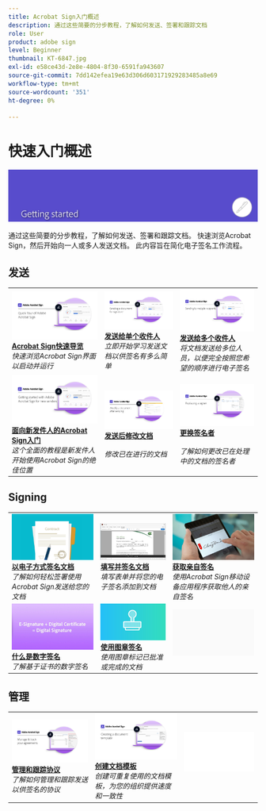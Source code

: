 ```yaml
---
title: Acrobat Sign入门概述
description: 通过这些简要的分步教程，了解如何发送、签署和跟踪文档
role: User
product: adobe sign
level: Beginner
thumbnail: KT-6847.jpg
exl-id: e58ce43d-2e8e-4804-8f30-6591fa943607
source-git-commit: 7dd142efea19e63d306d603171929283485a8e69
workflow-type: tm+mt
source-wordcount: '351'
ht-degree: 0%

---
```


# 快速入门概述

![签名入门图像](../assets/Hero-GettingStarted.png)

通过这些简要的分步教程，了解如何发送、签署和跟踪文档。 快速浏览Acrobat Sign，然后开始向一人或多人发送文档。 此内容旨在简化电子签名工作流程。

## 发送

<table style="table-layout:fixed">
<tr>
 <td>
    <a href="quick-tour.md">
      <img alt="Acrobat Sign快速导览" src="../assets/Quick-Tour.png" />
    </a>
    <div>
    <a href="quick-tour.md"><strong>Acrobat Sign快速导览</strong></a>
    </div>
    <em>快速浏览Acrobat Sign界面以启动并运行</em>
    <br>
  </td>
  <td>
    <a href="send-to-single-recipient.md">
      <img alt="发送给单个收件人" src="../assets/Send-to-single-recipient.png" />
    </a>
    <div>
    <a href="send-to-single-recipient.md"><strong>发送给单个收件人</strong></a>
    </div>
    <em>立即开始学习发送文档以供签名有多么简单</em>
    <br>
  </td>
  <td>
    <a href="send-to-multiple-recipients.md">
      <img alt="发送给多个收件人" src="../assets/Sending-to-multiple-recipients.png" />
    </a>
    <div>
    <a href="send-to-multiple-recipients.md"><strong>发送给多个收件人</strong></a>
    </div>
    <em>将文档发送给多位人员，以便完全按照您希望的顺序进行电子签名</em>
    <br>
  </td>
</tr>
<tr>
  <td>
    <a href="new-sender.md">
      <img alt="面向新发件人的Acrobat Sign快速入门" src="../assets/gettingstartednew.png" />
    </a>
    <div>
    <a href="new-sender.md"><strong>面向新发件人的Acrobat Sign入门</strong></a>
    </div>
    <em>这个全面的教程是新发件人开始使用Acrobat Sign的绝佳位置</em>
    <br>
  </td>
 <td>
    <a href="modify-in-flight.md">
      <img alt="发送后修改文档" src="../assets/Modifying-sending.png" />
    </a>
    <div>
    <a href="modify-in-flight.md"><strong>发送后修改文档</strong></a>
    </div>
    <br>
    <em>修改已在进行的文档</em>
  </td>
 <td>
    <a href="replace-signer.md">
      <img alt="更换签名者" src="../assets/replace-signer.png" />
    </a>
    <div>
    <a href="replace-signer.md"><strong>更换签名者</strong></a>
    </div>
    <br>
    <em>了解如何更改已在处理中的文档的签名者</em>
  </td>
</tr>
</table>

## Signing

<table style="table-layout:fixed">
<tr>
  <td>
    <a href="electronically-sign-a-document.md">
      <img alt="以电子方式签名文档" src="../assets/Electronically-sign.png" />
    </a>
    <div>
    <a href="electronically-sign-a-document.md"><strong>以电子方式签名文档</strong></a>
    </div>
    <em>了解如何轻松签署使用Acrobat Sign发送给您的文档</em>
    <br>
  </td>
  <td>
    <a href="fill-and-sign.md">
      <img alt="填写并签名文档" src="../assets/FillandSign.png" />
    </a>
    <div>
    <a href="fill-and-sign.md"><strong>填写并签名文档</strong></a>
    </div>
    <em>填写表单并将您的电子签名添加到文档</em>
    <br>
  </td>
  <td>
    <a href="sign-in-person.md">
      <img alt="获取亲自签名" src="../assets/In-person.png" />
    </a>
    <div>
    <a href="sign-in-person.md"><strong>获取亲自签名</strong></a>
    </div>
    <em>使用Acrobat Sign移动设备应用程序获取他人的亲自签名</em>
    <br>
  </td>
</tr>
<tr>
  <td>
    <a href="sign-with-a-digital-signature.md">
      <img alt="什么是数字签名" src="../assets/Whatisdigsig_1280.jpg" />
    </a>
    <div>
    <a href="sign-with-a-digital-signature.md"><strong>什么是数字签名</strong></a>
    </div>
    <em>了解基于证书的数字签名</em>
    <br>
  </td>
  <td>
    <a href="sign-with-a-stamp.md">
      <img alt="使用图章签名" src="../assets/Stamp.png" />
    </a>
    <div>
    <a href="sign-with-a-stamp.md"><strong>使用图章签名</strong></a>
    </div>
    <em>使用图章标记已批准或完成的文档</em>
     <br>
  </td> 
  <td>
    <img alt="间隔条" src="../assets/Grayspacer.png" />
    <div>
    <br>
  </td>
</tr>  
</table>

## 管理

<table style="table-layout:fixed">
<tr>
  <td>
    <a href="manage-and-track.md">
      <img alt="管理和跟踪协议" src="../assets/Manage_1280.png" />
    </a>
    <div>
    <a href="manage-and-track.md"><strong>管理和跟踪协议</strong></a>
    </div>
    <em>了解如何管理和跟踪发送以供签名的协议</em>
    <br>
  </td>
  <td>
    <a href="../sign-advanced-users/create-a-template.md">
      <img alt="创建文档模板" src="../assets/Template.png" />
    </a>
    <div>
    <a href="../sign-advanced-users/create-a-template.md"><strong>创建文档模板</strong></a>
    </div>
    <em>创建可重复使用的文档模板，为您的组织提供速度和一致性</em>
    <br>
  </td>
  <td>
    <img alt="间隔条" src="../assets/Whitespacer.png" />
    <div>
    <br>
  </td>
</tr>
</table>
